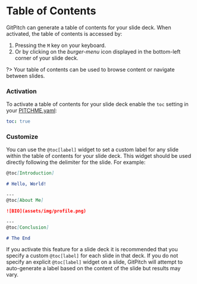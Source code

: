 # Table of Contents

GitPitch can generate a table of contents for your slide deck. When activated, the table of contents is accessed by:

1. Pressing the `M` key on your keyboard.
1. Or by clicking on the *burger-menu* icon displayed in the bottom-left corner of your slide deck.

?> Your table of contents can be used to browse content or navigate between slides.

### Activation

To activate a table of contents for your slide deck enable the `toc` setting in your [PITCHME.yaml](/conventions/pitchme-yaml.md):

```yaml
toc: true
```

### Customize

You can use the `@toc[label]` widget to set a custom label for any slide within the table of contents for your slide deck. This widget should be used directly following the delimiter for the slide. For example:

```markdown
@toc[Introduction]

# Hello, World!

---
@toc[About Me]

![BIO](assets/img/profile.png)

---
@toc[Conclusion]

# The End
```

If you activate this feature for a slide deck it is recommended that you specify a custom `@toc[label]` for each slide in that deck. If you do not specify an explicit `@toc[label]` widget on a slide, GitPitch will attempt to auto-generate a label based on the content of the slide but results may vary.
